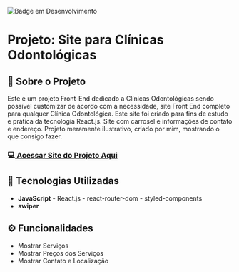 ![Badge em Desenvolvimento](http://img.shields.io/static/v1?label=STATUS&message=EM%20DESENVOLVIMENTO&color=GREEN&style=for-the-badge) 

<h1>Projeto: Site para Clínicas Odontológicas</h1>

<h2>📌 Sobre o Projeto</h2>
<p>Este é um projeto Front-End dedicado a Clínicas Odontológicas sendo possível customizar de acordo com a necessidade, site Front End completo para qualquer Clínica Odontológica. Este site foi criado para fins de estudo e prática da tecnologia React.js. Site com carrosel e informações de contato e endereço. Projeto meramente ilustrativo, criado por mim, mostrando o que consigo fazer.</p>

<h3>💻<a href="https://site-clinica-odontologica-react-2ptturluf-deangelleses-projects.vercel.app/" target="_blank"> Acessar Site do Projeto Aqui</a></h3>

<h2>🚀 Tecnologias Utilizadas</h2>
<ul>
  <li><b>JavaScript</b> - React.js - react-router-dom - styled-components</li>
  <li><b>swiper</b></li>
</ul>

<h2>⚙️ Funcionalidades</h2>
<ul>
  <li>Mostrar Serviços</li>
  <li>Mostrar Preços dos Serviços</li>
  <li>Mostrar Contato e Localização</li>
</ul>
